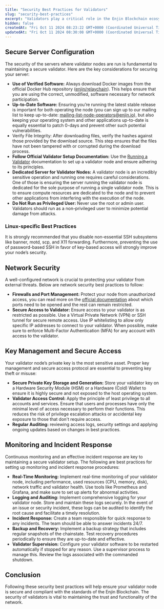 ```yaml
---
title: "Security Best Practices for Validators"
slug: "security-best-practices"
excerpt: "Validators play a critical role in the Enjin Blockchain ecosystem by proposing, validating and finalizing blocks. Given their importance, validators are frequent targets for various types of attacks. It is essential to follow best practices for setting up and maintaining your validator nodes to mitigate risk and ensure the network’s robustness."
hidden: false
createdAt: "Fri Oct 11 2024 08:23:22 GMT+0000 (Coordinated Universal Time)"
updatedAt: "Fri Oct 11 2024 08:30:08 GMT+0000 (Coordinated Universal Time)"
---
```

## Secure Server Configuration

The security of the servers where validator nodes are run is fundamental to maintaining a secure validator. Here are the key considerations for securing your server:

- **Use of Verified Software:** Always download Docker images from the official Docker Hub repository ([enjin/relaychain](https://hub.docker.com/r/enjin/relaychain)). This helps ensure that you are using the correct, unmodified, software necessary for network participation.
- **Up-to-Date Software:** Ensuring you’re running the latest stable release is important for both operating the node (you can sign up to our mailing list to keep up-to-date: [mailing-list-node-operators@enjin.io](https://groups.google.com/a/enjin.io/g/mailing-list-node-operators)), but also keeping your operating system and other applications up-to-date is equally essential to patch 0-days and prevent other such potential vulnerabilities.
- Verify File Integrity: After downloading files, verify the hashes against those provided by the download source. This step ensures that the files have not been tampered with or corrupted during the download process.
- **Follow Official Validator Setup Documentation:** Use the [Running a Validator](/04-components/06-blockchain-infrastructure/02-operating-relaychain-validator/01-running-a-validator.md) documentation to set up a validator node and ensure adhering to its principles.
- **Dedicated Server for Validator Nodes:** A validator node is an incredibly sensitive operation and running one requires careful considerations. One of those is ensuring the server running the validator node is dedicated for the sole purpose of running a single validator node. This is to ensure compute resources are dedicated to the node and to prevent other applications from interfering with the execution of the node.
- **Do Not Run as Privileged User:** Never use the root or admin user. Validators should run as a non-privileged user to minimize potential damage from attacks.

### Linux-specific Best Practices

It is strongly recommended that you disable non-essential SSH subsystems like banner, motd, scp, and X11 forwarding. Furthermore, preventing the use of password-based SSH in favor of key-based access will strongly improve your node’s security.

## Network Security

A well-configured network is crucial to protecting your validator from external threats. Below are network security best practices to follow:

- **Firewalls and Port Management:** Protect your node from unauthorized access, you can read more on the [official documentation](/04-components/06-blockchain-infrastructure/01-enjin-blockchain-nodes/01-running-a-node.md#ports) about which ports need to be opened and the rest can remain restricted.
- **Secure Access to Validator:** Ensure access to your validator is as restricted as possible. Use a Virtual Private Network (VPN) or SSH tunnel for secure remote access. Use IP whitelisting to allow only specific IP addresses to connect to your validator. When possible, make sure to enforce Multi-Factor Authentication (MFA) for any account with access to the validator.

## Key Management and Secure Access

Your validator node’s private key is the most sensitive asset. Proper key management and secure access protocol are essential to preventing key theft or misuse:

- **Secure Private Key Storage and Generation:** Store your validator key on a Hardware Security Module (HSM) or a Hardware (Cold) Wallet to ensure it is highly secure and not exposed to the host operating system.
- **Validator Access Control:** Apply the principle of least privilege to all accounts and services. Ensure that users and processes have only the minimal level of access necessary to perform their functions. This reduces the risk of privilege escalation attacks or accidental key exposure to those that don't require access.
- **Regular Auditing:** reviewing access logs, security settings and applying ongoing updates based on changes in best practices.

## Monitoring and Incident Response

Continuous monitoring and an effective incident response are key to maintaining a secure validator setup. The following are best practices for setting up monitoring and incident response procedures:

- **Real-Time Monitoring:** Implement real-time monitoring of your validator node, including performance, used resources (CPU, memory, disk), network traffic and validator health. Use tools like Prometheus and Grafana, and make sure to set up alerts for abnormal activities.
- **Logging and Auditing:** Implement comprehensive logging for your validator node. Store and maintain these logs securely. In the event of an issue or security incident, these logs can be audited to identify the root cause and facilitate a timely resolution.
- **Incident Response:** Create a team responsible for quick response to any incidents. The team should be able to answer incidents 24/7.
- **Backup and Recovery:** Implement a backup strategy that includes regular snapshots of the chainstate. Test recovery procedures periodically to ensure they are up-to-date and effective.
- **Validator Supervision:** Configure your validator software to be restarted automatically if stopped for any reason. Use a supervisor process to manage this. Review the logs associated with the commanded shutdown.

## Conclusion

Following these security best practices will help ensure your validator node is secure and compliant with the standards of the Enjin Blockchain. The security of validators is vital to maintaining the trust and functionality of the network.
